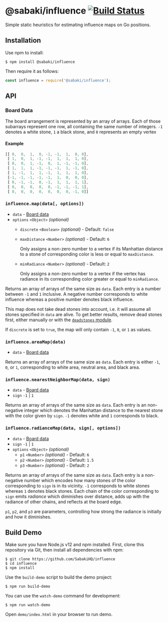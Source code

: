 # @sabaki/influence [![Build Status](https://travis-ci.org/SabakiHQ/influence.svg?branch=master)](https://travis-ci.org/SabakiHQ/influence)

Simple static heuristics for estimating influence maps on Go positions.

## Installation

Use npm to install:

~~~
$ npm install @sabaki/influence
~~~

Then require it as follows:

~~~js
const influence = require('@sabaki/influence');
~~~

## API

### Board Data

The board arrangement is represented by an array of arrays. Each of those subarrays represent one row, all containing the same number of integers. `-1` denotes a white stone, `1` a black stone, and `0` represents an empty vertex

#### Example

~~~js
[[ 0,  0,  1,  0, -1, -1,  1,  0, 0],
 [ 1,  0,  1, -1, -1,  1,  1,  1, 0],
 [ 0,  0,  1, -1,  0,  1, -1, -1, 0],
 [ 1,  1,  1, -1, -1, -1,  1, -1, 0],
 [ 1, -1,  1,  1, -1,  1,  1,  1, 0],
 [-1, -1, -1, -1, -1,  1,  0,  0, 0],
 [ 0, -1, -1,  0, -1,  1,  1,  1, 1],
 [ 0,  0,  0,  0,  0, -1, -1, -1, 1],
 [ 0,  0,  0,  0,  0,  0,  0, -1, 0]]
~~~

### `influence.map(data[, options])`

* `data` - [Board data](#board-data)
* `options` `<Object>` *(optional)*
    * `discrete` `<Boolean>` *(optional)* - Default: `false`
    * `maxDistance` `<Number>` *(optional)* - Default: `6`

      Only assigns a non-zero number to a vertex if its Manhattan distance to a stone of corresponding color is less or equal to `maxDistance`.

    * `minRadiance` `<Number>` *(optional)* - Default: `2`

      Only assigns a non-zero number to a vertex if the vertex has radiance in its corresponding color greater or equal to `minRadiance`.

Returns an array of arrays of the same size as `data`. Each entry is a number between `-1` and `1` inclusive. A negative number corresponds to white influence whereas a positive number denotes black influence.

This map does not take dead stones into account, i.e. it will assume all stones specified in `data` are alive. To get better results, remove dead stones first, either manually or with the [`deadstones` module](https://github.com/SabakiHQ/deadstones).

If `discrete` is set to `true`, the map will only contain `-1`, `0`, or `1` as values.

### `influence.areaMap(data)`

* `data` - [Board data](#board-data)

Returns an array of arrays of the same size as `data`. Each entry is either `-1`, `0`, or `1`, corresponding to white area, neutral area, and black area.

### `influence.nearestNeighborMap(data, sign)`

* `data` - [Board data](#board-data)
* `sign` `-1` | `1`

Returns an array of arrays of the same size as `data`. Each entry is an non-negative integer which denotes the Manhattan distance to the nearest stone with the color given by `sign`. `-1` denotes white and `1` corresponds to black.

### `influence.radianceMap(data, sign[, options])`

* `data` - [Board data](#board-data)
* `sign` `-1` | `1`
* `options` `<Object>` *(optional)*
    * `p1` `<Number>` *(optional)* - Default: `6`
    * `p2` `<Number>` *(optional)* - Default: `1.5`
    * `p3` `<Number>` *(optional)* - Default: `2`

Returns an array of arrays of the same size as `data`. Each entry is a non-negative number which encodes how many stones of the color corresponding to `sign` is in its vicinity. `-1` corresponds to white stones whereas `1` denotes black stones. Each chain of the color corresponding to `sign` emits *radiance* which diminishes over distance, adds up with the radiance of other chains, and reflects at the board edge.

`p1`, `p2`, and `p3` are parameters, controlling how strong the radiance is initially and how it diminishes.

## Build Demo

Make sure you have Node.js v12 and npm installed. First, clone this repository via Git, then install all dependencies with npm:

~~~
$ git clone https://github.com/SabakiHQ/influence
$ cd influence
$ npm install
~~~

Use the `build-demo` script to build the demo project:

~~~
$ npm run build-demo
~~~

You can use the `watch-demo` command for development:

~~~
$ npm run watch-demo
~~~

Open `demo/index.html` in your browser to run demo.
